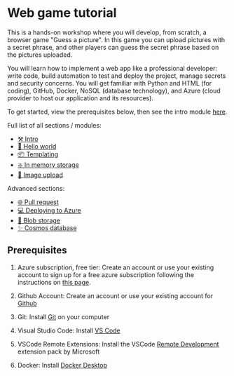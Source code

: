 # Web game tutorial

This is a hands-on workshop where you will develop, from scratch, a browser game "Guess a picture". In this game you can upload pictures with a secret phrase, and other players can guess the secret phrase based on the pictures uploaded.

You will learn how to implement a web app like a professional developer: write code, build automation to test and deploy the project, manage secrets and security concerns. You will get familiar with Python and HTML (for coding), GitHub, Docker, NoSQL (database technology), and Azure (cloud provider to host our application and its resources).

To get started, view the prerequisites below, then see the intro module [here](modules/00_intro/README.md).

Full list of all sections / modules:

- [⚒️ Intro](modules/00_intro/README.md)
- [🚦 Hello world](modules/01_hello_world_api/README.md)
- [📦 Templating](modules/02_templating/README.md)
- [❇️ In memory storage](modules/03_in_memory_storage/README.md)
- [🚀 Image upload](modules/04_add_images/README.md)

Advanced sections:

- [🌐 Pull request](modules/10_pull_request_pipeline/README.md)
- [💻 Deploying to Azure](modules/11_deploying_to_azure/README.md)
- [📁 Blob storage](modules/12_add_blob_storage/README.md)
- [✨ Cosmos database](modules/13_cosmos_database/README.md)

## Prerequisites

1. Azure subscription, free tier: Create an account or use your existing account to sign up for a free azure subscription following the instructions on [this page](https://azure.microsoft.com/free/).

2. Github Account: Create an account or use your existing account for [Github](https://github.com)

3. Git: Install [Git](https://github.com/git-guides/install-git) on your computer

4. Visual Studio Code: Install [VS Code](https://code.visualstudio.com/)

5. VSCode Remote Extensions: Install the VSCode [Remote Development](https://marketplace.visualstudio.com/items?itemName=ms-vscode-remote.vscode-remote-extensionpack) extension pack by Microsoft

6. Docker: Install [Docker Desktop](https://www.docker.com/)
